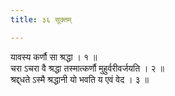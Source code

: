 ```yaml
---
title: ३६ सूक्तम्

---
```

यावस्य कर्णौ सा श्रद्धा । १ ॥  
चरा ऽचरा वै श्रद्धा तस्मात्कर्णौ मुहुर्वरीवर्जयति । २ ॥  
श्रद्द्धते ऽस्मै श्रद्धानी यो भवति य एवं वेद । ३ ॥  